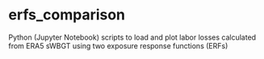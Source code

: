 # erfs_comparison
Python (Jupyter Notebook) scripts to load and plot labor losses calculated from ERA5 sWBGT using two exposure response functions (ERFs)
